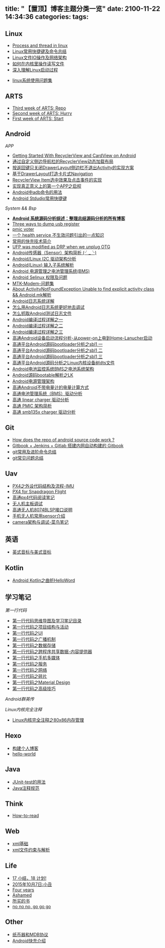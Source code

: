 title: "【置顶】博客主题分类一览"
date: 2100-11-22 14:34:36
categories:
tags:
---

Linux
-----------
- [Process and thread in linux](http://huaqianlee.github.io/2019/08/31/Linux/Process-and-thread-in-linux/)
- [Linux常用快捷键及命令总结](http://huaqianlee.github.io/2014/12/21/Linux/Linux%E5%B8%B8%E7%94%A8%E5%BF%AB%E6%8D%B7%E9%94%AE%E5%8F%8A%E5%91%BD%E4%BB%A4%E6%80%BB%E7%BB%93/)
- [Linux文件IO操作及网络架构](http://huaqianlee.github.io/2014/11/17/Linux/Linux%E6%96%87%E4%BB%B6IO%E6%93%8D%E4%BD%9C%E5%8F%8A%E7%BD%91%E7%BB%9C%E6%9E%B6%E6%9E%84/)
- [如何在内核里操作读写文件](http://huaqianlee.github.io/2015/03/17/Linux/%E5%A6%82%E4%BD%95%E5%9C%A8%E5%86%85%E6%A0%B8%E9%87%8C%E6%93%8D%E4%BD%9C%E8%AF%BB%E5%86%99%E6%96%87%E4%BB%B6-create-open-read-write/)
- [深入理解Linux启动过程](http://huaqianlee.github.io/2015/08/21/Linux/%E6%B7%B1%E5%85%A5%E7%90%86%E8%A7%A3Linux%E5%90%AF%E5%8A%A8%E8%BF%87%E7%A8%8B/)
<!--more-->
- [linux系统使用问题集](http://huaqianlee.github.io/2016/01/04/Linux/linux-problem-set/)

ARTS
-----------
- [Third week of ARTS: Repo](http://huaqianlee.github.io/2019/09/07/ARTS/Third-week-of-ARTS/)
- [Second week of ARTS: Hurry](http://huaqianlee.github.io/2019/09/07/ARTS/Second-week-of-ARTS-Hurry/)
- [First week of ARTS: Start](http://huaqianlee.github.io/2019/08/31/ARTS/First-week-of-ARTS-Start/)

Android
-----------
*APP*
- [Getting Started With RecyclerView and CardView on Android](http://huaqianlee.github.io/2017/11/08/Android/Getting-Started-With-RecyclerView-and-CardView-on-Android/)
- [通过自定义侧边导航栏的RecyclerView动态加载布局](http://huaqianlee.github.io/2017/08/18/Android/Dynamic-loading-layout-by-recyclerview-item/)
- [按返回键只关闭DrawerLayout侧边栏不退出Activity的实现方案](http://huaqianlee.github.io/2017/08/18/Android/hides-navigation-in-drawerlayou/)
- [基于DrawerLayout打造卡片式Navigation](http://huaqianlee.github.io/2017/08/17/Android/the-card-navigation-base-on-drawerlayout/)
- [RecyclerView Item选中效果及点击事件的实现](http://huaqianlee.github.io/2017/08/17/Android/the-selected-effect-of-recyclerview-item/)   
- [实现真正意义上的第一个APP之启程](http://huaqianlee.github.io/2017/07/11/Android/%E5%AE%9E%E7%8E%B0%E7%9C%9F%E6%AD%A3%E6%84%8F%E4%B9%89%E4%B8%8A%E7%9A%84%E7%AC%AC%E4%B8%80%E4%B8%AAAPP%E4%B9%8B%E5%90%AF%E7%A8%8B/)
- [Android中adb命令的用法](http://huaqianlee.github.io/2015/07/19/Android/Android%E4%B8%ADadb-Android-Debug-Bridge-%E5%91%BD%E4%BB%A4%E7%9A%84%E7%94%A8%E6%B3%95/)
- [Android Stdudio常用快捷键](http://huaqianlee.github.io/2015/05/29/Android/Android-Stdudio-Linux-windows-mac%E5%B8%B8%E7%94%A8%E5%BF%AB%E6%8D%B7%E9%94%AE/)
 
*System && Bsp*
- [**Android 系统源码分析综述：整理总结源码分析的所有博客**](_posts/Android/A-summary-of-Android-source-analysis.md)
- [Three ways to dump usb register](http://huaqianlee.github.io/2018/08/23/Android/Three-ways-to-dump-usb-register/)
- [pmic voter](http://huaqianlee.github.io/2019/05/15/Android/pmic-voter/)
- [一个 health service 不生效问题引出的一点知识](http://huaqianlee.github.io/2019/05/16/Android/A-little-knowledge-about-health/)
- [常用的快充技术简介](http://huaqianlee.github.io/2017/11/13/Android/What-is-fast-charge-now/)
- [UFP was modified as DRP when we unplug OTG](http://huaqianlee.github.io/2019/08/27/Android/USB-port-error/)
- [Android传感器（Sensor）架构简析 (╯_╰)](http://huaqianlee.github.io/2017/12/17/Android/android-sensor-arch-analysis/)
- [Android/Linux  I2C 驱动架构分析](http://huaqianlee.github.io/2017/12/03/Android/Android-Linux-i2c-driver-arch/)
- [Android(Linux) 输入子系统解析](http://huaqianlee.github.io/2017/11/23/Android/Android-Linux-input-system-analysis/)
- [Android 电源管理之电池管理系统(BMS)](http://huaqianlee.github.io/2017/11/21/Android/BMS-of-Android-Power-Management/)
- [Android Selinux 权限及问题](http://huaqianlee.github.io/2017/11/14/Android/Android-SELinux-Permison-and-Question/)
- [MTK-Modem-问题集](http://huaqianlee.github.io/2017/07/12/Android/MTK-Modem-%E9%97%AE%E9%A2%98%E9%9B%86/)
- [About ActivityNotFoundException Unable to find explicit activity class && Android.mk解析](http://huaqianlee.github.io/2015/07/12/Android/About-ActivityNotFoundException-Unable-to-find-explicit-activity-class-Android-mk%E8%A7%A3%E6%9E%90/)
- [Android日志系统详解](http://huaqianlee.github.io/2015/07/18/Android/Android-Logging-system-Android%E6%97%A5%E5%BF%97%E7%B3%BB%E7%BB%9F%E8%AF%A6%E8%A7%A3/)
- [怎么用Android日志系统更好地去调试](http://huaqianlee.github.io/2015/07/18/Android/%E6%80%8E%E4%B9%88%E7%94%A8Android%E6%97%A5%E5%BF%97%E7%B3%BB%E7%BB%9F%E6%9B%B4%E5%A5%BD%E5%9C%B0%E5%8E%BB%E8%B0%83%E8%AF%95-How-to-debug-with-Android-logging/)
- [怎么抓取Android测试日志文件](http://huaqianlee.github.io/2015/07/19/Android/%E6%80%8E%E4%B9%88%E6%8A%93%E5%8F%96Android%E6%B5%8B%E8%AF%95%E6%97%A5%E5%BF%97%E6%96%87%E4%BB%B6-How-to-get-android-log-file/)
- [Android编译过程详解之一](http://huaqianlee.github.io/2015/07/11/Android/Android%E7%BC%96%E8%AF%91%E8%BF%87%E7%A8%8B%E8%AF%A6%E8%A7%A3%E4%B9%8B%E4%B8%80/)
- [Android编译过程详解之二](http://huaqianlee.github.io/2015/07/12/Android/Android%E7%BC%96%E8%AF%91%E8%BF%87%E7%A8%8B%E8%AF%A6%E8%A7%A3%E4%B9%8B%E4%BA%8C/)
- [Android编译过程详解之三](http://huaqianlee.github.io/2015/07/12/Android/Android%E7%BC%96%E8%AF%91%E8%BF%87%E7%A8%8B%E8%AF%A6%E8%A7%A3%E4%B9%8B%E4%B8%89/)
- [高通Android设备启动流程分析-从power-on上电到Home-Lanucher启动](http://huaqianlee.github.io/2015/08/23/Android/%E9%AB%98%E9%80%9AAndroid%E8%AE%BE%E5%A4%87%E5%90%AF%E5%8A%A8%E6%B5%81%E7%A8%8B%E5%88%86%E6%9E%90-%E4%BB%8Epower-on%E4%B8%8A%E7%94%B5%E5%88%B0Home-Lanucher%E5%90%AF%E5%8A%A8/)
- [高通平台Android源码bootloader分析之sbl1 一](http://huaqianlee.github.io/2015/08/15/Android/%E9%AB%98%E9%80%9A%E5%B9%B3%E5%8F%B0Android%E6%BA%90%E7%A0%81bootloader%E5%88%86%E6%9E%90%E4%B9%8Bsbl1-%E4%B8%80/)
- [高通平台Android源码bootloader分析之sbl1 二](http://huaqianlee.github.io/2015/08/15/Android/%E9%AB%98%E9%80%9A%E5%B9%B3%E5%8F%B0Android%E6%BA%90%E7%A0%81bootloader%E5%88%86%E6%9E%90%E4%B9%8Bsbl1-%E4%BA%8C/)
- [高通平台Android源码bootloader分析之sbl1 三](http://huaqianlee.github.io/2015/08/18/Android/%E9%AB%98%E9%80%9A%E5%B9%B3%E5%8F%B0Android%E6%BA%90%E7%A0%81bootloader%E5%88%86%E6%9E%90%E4%B9%8Bsbl1-%E4%B8%89/)
- [高通平台Android源码分析之Linux内核设备树dts文件](http://huaqianlee.github.io/2015/08/19/Android/%E9%AB%98%E9%80%9A%E5%B9%B3%E5%8F%B0Android%E6%BA%90%E7%A0%81%E5%88%86%E6%9E%90%E4%B9%8BLinux%E5%86%85%E6%A0%B8%E8%AE%BE%E5%A4%87%E6%A0%91-DT-Device-Tree-dts%E6%96%87%E4%BB%B6/)
- [Android电池监控系统BMS之电池系统架构](http://huaqianlee.github.io/2015/06/06/Android/Android%E7%94%B5%E6%B1%A0%E7%9B%91%E6%8E%A7%E7%B3%BB%E7%BB%9F-BMS-%E4%B9%8B%E7%94%B5%E6%B1%A0%E7%B3%BB%E7%BB%9F%E6%9E%B6%E6%9E%84/)
- [Android源码bootable解析之LK](http://huaqianlee.github.io/2015/07/25/Android/Android%E6%BA%90%E7%A0%81bootable%E8%A7%A3%E6%9E%90%E4%B9%8BLK-bootloader-little-kernel/)
- [Android电源管理架构](http://huaqianlee.github.io/2015/05/30/Android/Android%E7%94%B5%E6%BA%90%E7%AE%A1%E7%90%86%E6%9E%B6%E6%9E%84/)
- [高通Android不带电量计的电量计算方式](http://huaqianlee.github.io/2015/01/21/Android/%E9%AB%98%E9%80%9AAndroid%E4%B8%8D%E5%B8%A6%E7%94%B5%E9%87%8F%E8%AE%A1%E7%9A%84%E7%94%B5%E9%87%8F%E8%AE%A1%E7%AE%97%E6%96%B9%E5%BC%8F/)
- [高通电池管理系统（BMS）驱动分析](http://huaqianlee.github.io/2015/06/24/Android/qaulcomm-bms-driver-analysis/)
- [高通 linear charger 驱动分析](http://huaqianlee.github.io/2015/06/24/Android/linear-charger-driver/)
- [高通 PMIC 架构简析](http://huaqianlee.github.io/2015/06/24/Android/qcom-pmic-driver/)
- [高通 smb135x charger 驱动分析](http://huaqianlee.github.io/2015/06/24/Android/smb135x-charger-driver/)


Git
-----------
- [How does the repo of android source code work ?](http://huaqianlee.github.io/2019/09/15/Git/How-does-android-repo-work/)
- [Gitbook + Jenkins + Gitlab 搭建内网自动构建的 Gitbook](http://huaqianlee.github.io/2019/05/05/Git/gitlab-jenkins-gitbook-to-create-LAN-gitbook/)
- [git常用及进阶命令总结](http://huaqianlee.github.io/2015/06/11/Git/git%E5%B8%B8%E7%94%A8%E5%8F%8A%E8%BF%9B%E9%98%B6%E5%91%BD%E4%BB%A4%E6%80%BB%E7%BB%93/)
- [git常见问题总结](http://huaqianlee.github.io/2015/10/22/Git/git-experence/)

Uav
-----------
- [PX4之外设代码结构及流程-IMU](http://huaqianlee.github.io/2017/03/29/Uav/px4-imu-mpu9250-code-structure/)
- [PX4 for Snapdragon Flight](http://huaqianlee.github.io/2017/03/25/Uav/PX4-for-Snapdragon-Flight/)
- [高通px4代码阅读笔记](http://huaqianlee.github.io/2016/05/11/Uav/qualcomm-px4-code-reading-note/)
- [无人机主板调试](http://huaqianlee.github.io/2016/04/02/Uav/uav-board-debugging/)
- [高通无人机8074BLSP接口说明](http://huaqianlee.github.io/2016/04/27/Uav/Qualcomm-uav-blsp-port/)
- [手机无人机常用sensor介绍](http://huaqianlee.github.io/2016/05/07/Uav/mobile-and-uav-sensors/)
- [camera架构与调试-菜鸟笔记](http://huaqianlee.github.io/2016/07/07/Uav/camera-arch-and-tunning-rookie-note/)

英语
-----------
- [英式音标与美式音标](http://huaqianlee.github.io/2017/05/08/English/Americal-and-english-phonetic/)


Kotlin
-----------
- [Android Kotlin之曲折HelloWord](http://huaqianlee.github.io/2017/05/23/Kotlin/Kotlin-HElloWorld/)


学习笔记
----------------
*第一行代码*
- [第一行代码思维导图及学习笔记目录](http://huaqianlee.github.io/2017/03/24/FirstCode/The-departure-of-FirstCode-learning-notes/)
- [第一行代码之项目结构与活动](http://huaqianlee.github.io/2017/03/24/FirstCode/FirstCode-learning-note-project-structure-and-activity/)
- [第一行代码之UI](http://huaqianlee.github.io/2017/03/25/FirstCode/firstcode-note-UI/)
- [第一行代码之广播机制](http://huaqianlee.github.io/2017/03/25/FirstCode/FirstCode-Broadcast-Receiver/)
- [第一行代码之数据存储](http://huaqianlee.github.io/2017/04/29/FirstCode/FirstCode-data-storage/)
- [第一行代码之跨程序共享数据-内容提供器](http://huaqianlee.github.io/2017/05/03/FirstCode/FirstCode-Content-Provider/)
- [第一行代码之手机多媒体](http://huaqianlee.github.io/2017/05/06/FirstCode/FirstCode-media/)
- [第一行代码之服务](http://huaqianlee.github.io/2017/05/06/FirstCode/FirstCode-Service/)
- [第一行代码之网络](http://huaqianlee.github.io/2017/05/09/FirstCode/FirstCode-Network/)
- [第一行代码之碎片](http://huaqianlee.github.io/2017/05/10/FirstCode/FirstCode-Fragment/)
- [第一行代码之Material Design](http://huaqianlee.github.io/2017/05/10/FirstCode/FirstCode-Material-Design/)
- [第一行代码之高级技巧](http://huaqianlee.github.io/2017/05/13/FirstCode/FirstCode-advanced-skills/)

*Android群英传*


*Linux内核完全注释*
- [Linux内核完全注释之80x86内存管理](http://huaqianlee.github.io/2017/03/24/Linux/Linux-kernel-content-80x86-mem-manage/)

Hexo
-----------
- [构建个人博客](http://huaqianlee.github.io/2014/10/24/Hexo/build-person-blog-with-hexo/)
- [hello-world](http://huaqianlee.github.io/2014/10/20/Hexo/hello-world/)

Java
-----------
- [JUnit-test的用法](http://huaqianlee.github.io/2015/01/20/Java/JUnit-test%E7%9A%84%E7%94%A8%E6%B3%95/)
- [Java注释规范](http://huaqianlee.github.io/2014/10/27/Java/The-document-convetions-for-Java/)

Think
-----------
- [How-to-read](http://huaqianlee.github.io/2014/11/01/Think/How-to-read/)

Web
-----------
- [xml基础](http://huaqianlee.github.io/2015/01/18/Web/xml%E5%9F%BA%E7%A1%80/)
- [xml文件约束与解析](http://huaqianlee.github.io/2015/01/19/Web/xml%E6%96%87%E4%BB%B6%E7%BA%A6%E6%9D%9F%E4%B8%8E%E8%A7%A3%E6%9E%90/)

Life
-----------
- [17 小结，18 计划!](http://huaqianlee.github.io/2018/02/12/Life/Bye-2017-Hi-2018/)
- [2015年10月7日:小丑](http://huaqianlee.github.io/2015/10/08/Life/2015%E5%B9%B410%E6%9C%887%E6%97%A5-%E5%B0%8F%E4%B8%91/)
- [Four years](http://huaqianlee.github.io/2013/09/19/Life/four-years/)
- [Ashamed](http://huaqianlee.github.io/2017/03/17/Life/Ashamed/)
- [所买的书](http://huaqianlee.github.io/2017/03/24/Life/About-my-books-and-my-plan/)
- [no no no, go go go](http://huaqianlee.github.io/2017/07/20/Life/no-no-no-go-go-go/)

Other
-----------
- [纸币器和MDB协议](http://huaqianlee.github.io/2017/11/08/Other/MDB-ICP-protocol/)
- [Android快充介绍](_posts/Android/What-is-fast-charge-now？.md)


